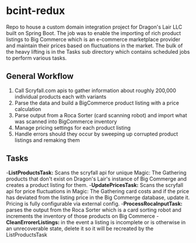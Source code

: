 # bcint-redux
Repo to house a custom domain integration project for Dragon's Lair LLC built on Spring Boot. The job was to enable the importing of rich product listings to Big Commerce which is an e-commerce marketplace provider and maintain their prices based on fluctuations in the market. The bulk of the heavy lifting is in the Tasks sub directory which contains scheduled jobs to perform various tasks. 

## General Workflow
1. Call Scryfall.com apis to gather information about roughly 200,000 individual products each with variants
2. Parse the data and build a BigCommerce product listing with a price calculation
3. Parse output from a Roca Sorter (card scanning robot) and import what was scanned into BigCommerce inventory
4. Manage pricing settings for each product listing
5. Handle errors should they occur by sweeping up corrupted product listings and remaking them

## Tasks
-**ListProductsTask:** Scans the scryfall api for unique Magic: The Gathering products that don't exist on Dragon's Lair's instance of Big Commerge and creates a product listing for them.
-**UpdatePricesTask:** Scans the scryfall api for price fluctuations in Magic: The Gathering card costs and if the price has deviated from the listing price in the Big Commerge database, update it. Pricing is fully configurable via external config.
-**ProcessRocaInputTask:** parses the output from the Roca Sorter which is a card sorting robot and increments the inventory of those products on Big Commerce
-**CleanErrorerListings:** in the event a listing is incomplete or is otherwise in an unrecoverable state, delete it so it will be recreated by the ListProductsTask
